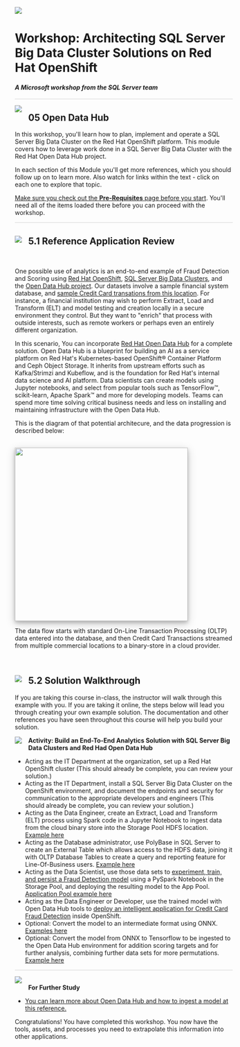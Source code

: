 ![](../graphics/microsoftlogo.png)

# Workshop: Architecting SQL Server Big Data Cluster Solutions on Red Hat OpenShift

#### <i>A Microsoft workshop from the SQL Server team</i>

<p style="border-bottom: 1px solid lightgrey;"></p>

<img style="float: left; margin: 0px 15px 15px 0px;" src="../graphics/textbubble.png"> <h2>05 Open Data Hub</h2>

In this workshop, you'll learn how to plan, implement and operate a SQL Server Big Data Cluster on the Red Hat OpenShift platform. This module covers how to leverage work done in a SQL Server Big Data Cluster with the Red Hat Open Data Hub project. 

In each section of this Module you'll get more references, which you should follow up on to learn more. Also watch for links within the text - click on each one to explore that topic.

<a href="https://github.com/microsoft/sqlworkshops-bdconopenshift/blob/main/bdconopenshift/00%20-%20Pre-Requisites.md" target="_blank">Make sure you check out the <b>Pre-Requisites</b> page before you start</a>. You'll need all of the items loaded there before you can proceed with the workshop.

<p style="border-bottom: 1px solid lightgrey;"></p>

<h2><img style="float: left; margin: 0px 15px 15px 0px;" src="../graphics/pencil2.png">5.1  Reference Application Review</h2>

<br>

One possible use of analytics is an end-to-end example of Fraud Detection and Scoring using [Red Hat OpenShift](https://www.openshift.com/), [SQL Server Big Data Clusters](https://docs.microsoft.com/en-us/sql/big-data-cluster/big-data-cluster-overview?view=sql-server-ver15#:~:text=Kubernetes%20concepts%20%20%20%20Term%20%20,the%20atomic%20deployment%20unit%20of%20K%20...%20), and the [Open Data Hub project](https://opendatahub.io/). Our datasets involve a sample financial system database, and [sample Credit Card transations from this location](https://www.kaggle.com/isaikumar/creditcardfraud). For instance, a financial institution may wish to perform Extract, Load and Transform (ELT) and model testing and creation locally in a secure environment they control. But they want to "enrich" that process with outside interests, such as remote workers or perhaps even an entirely different organization.

In this scenario, You can incorporate [Red Hat Open Data Hub](https://opendatahub.io/) for a complete solution. Open Data Hub is a blueprint for building an AI as a service platform on Red Hat's Kubernetes-based OpenShift® Container Platform and Ceph Object Storage. It inherits from upstream efforts such as Kafka/Strimzi and Kubeflow, and is the foundation for Red Hat's internal data science and AI platform. Data scientists can create models using Jupyter notebooks, and select from popular tools such as TensorFlow™, scikit-learn, Apache Spark™ and more for developing models. Teams can spend more time solving critical business needs and less on installing and maintaining infrastructure with the Open Data Hub.

This is the diagram of that potential architecure, and the data progression is described below:

<br>

<img style="height: 400; box-shadow: 0 4px 8px 0 rgba(0, 0, 0, 0.2), 0 6px 20px 0 rgba(0, 0, 0, 0.19);" src="https://github.com/microsoft/sqlworkshops-bdconopenshift/blob/main/graphics/SampleArchitecture.png?raw=true">

<br>

The data flow starts with standard On-Line Transaction Processing (OLTP) data entered into the database, and then Credit Card Transactions streamed from multiple commercial locations to a binary-store in a cloud provider. 

<br>
<h2><img style="float: left; margin: 0px 15px 15px 0px;" src="../graphics/pencil2.png">5.2 Solution Walkthrough</h2>

If you are taking this course in-class, the instructor will walk through this example with you. If you are taking it online, the steps below will lead you through creating your own example solution. The documentation and other references you have seen throughout this course will help you build your solution.
<br>


<p><img style="float: left; margin: 0px 15px 15px 0px;" src="../graphics/point1.png"><b>Activity: Build an End-To-End Analytics Solution with SQL Server Big Data Clusters and Red Had Open Data Hub</b></p>

 - Acting as the IT Department at the organization, set up a Red Hat OpenShift cluster (This should already be complete, you can review your solution.)
 - Acting as the IT Department, install a SQL Server Big Data Cluster on the OpenShift environment, and document the endpoints and security for communication to the appropriate developers and engineers (This should already be complete, you can review your solution.)
 - Acting as the Data Engineer, create an Extract, Load and Transform (ELT) process using Spark code in a Jupyter Notebook to ingest data from the cloud binary store into the Storage Pool HDFS location. [Example here](https://docs.microsoft.com/en-us/sql/big-data-cluster/tutorial-data-pool-ingest-spark?view=sql-server-ver15)
 - Acting as the Database administrator, use PolyBase in SQL Server to create an External Table which allows access to the HDFS data, joining it with OLTP Database Tables to create a query and reporting feature for Line-Of-Business users. [Example here](https://docs.microsoft.com/en-us/sql/big-data-cluster/tutorial-query-hdfs-storage-pool?view=sql-server-ver15)
 - Acting as the Data Scientist, use those data sets to [experiment, train, and persist a Fraud Detection model](https://www.kaggle.com/jayeshbali/credit-card-fraud-detection) using a PySpark Notebook in the Storage Pool, and deploying the resulting model to the App Pool. [Application Pool example here](https://docs.microsoft.com/en-us/sql/big-data-cluster/concept-application-deployment?view=sql-server-ver15)
 - Acting as the Data Engineer or Developer, use the trained model with Open Data Hub tools to [deploy an intelligent application for Credit Card Fraud Detection](06%20-%20CCFD%20with%20ODH.md) inside OpenShift.
 - Optional: Convert the model to an intermediate format using ONNX. [Examples here](https://github.com/onnx/tutorials#:~:text=Converting%20to%20ONNX%20format%20%20%20%20Framework,%20%20built-in%20%2011%20more%20rows) 
 - Optional: Convert the model from ONNX to Tensorflow to be ingested to the Open Data Hub environment for addition scoring targets and for further analysis, combining further data sets for more permutations. [Example here](https://opendatahub.io/docs/advanced-tutorials/data-exploration.html)  

<p style="border-bottom: 1px solid lightgrey;"></p>

<p><img style="margin: 0px 15px 15px 0px;" src="../graphics/owl.png"><b>For Further Study</b></p>
<ul>
    <li><a href="https://opendatahub.io/docs.html" target="_blank">You can learn more about Open Data Hub and how to ingest a model at this reference.</a></li>
</ul>

Congratulations! You have completed this workshop. You now have the tools, assets, and processes you need to extrapolate this information into other applications.
